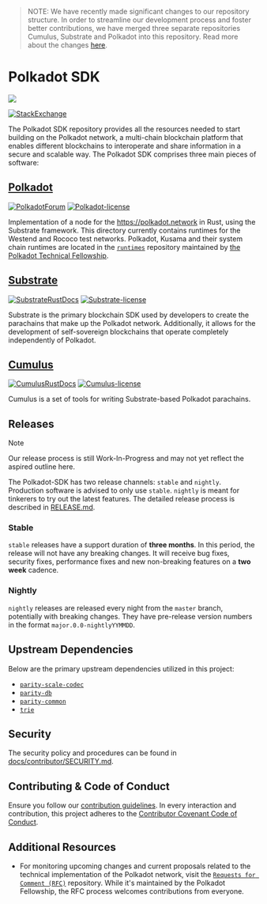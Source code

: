 > NOTE: We have recently made significant changes to our repository structure. In order to streamline our development
process and foster better contributions, we have merged three separate repositories Cumulus, Substrate and Polkadot into
this repository. Read more about the changes [
here](https://polkadot-public.notion.site/Polkadot-SDK-FAQ-fbc4cecc2c46443fb37b9eeec2f0d85f).

# Polkadot SDK

![](https://cms.polkadot.network/content/images/2021/06/1-xPcVR_fkITd0ssKBvJ3GMw.png)

[![StackExchange](https://img.shields.io/badge/StackExchange-Community%20&%20Support-222222?logo=stackexchange)](https://substrate.stackexchange.com/)

The Polkadot SDK repository provides all the resources needed to start building on the Polkadot network, a multi-chain
blockchain platform that enables different blockchains to interoperate and share information in a secure and scalable
way. The Polkadot SDK comprises three main pieces of software:

## [Polkadot](./polkadot/)
[![PolkadotForum](https://img.shields.io/badge/Polkadot_Forum-e6007a?logo=polkadot)](https://forum.polkadot.network/)
[![Polkadot-license](https://img.shields.io/badge/License-GPL3-blue)](./polkadot/LICENSE)

Implementation of a node for the https://polkadot.network in Rust, using the Substrate framework. This directory
currently contains runtimes for the Westend and Rococo test networks. Polkadot, Kusama and their system chain runtimes 
are located in the [`runtimes`](https://github.com/polkadot-fellows/runtimes/) repository maintained by
[the Polkadot Technical Fellowship](https://polkadot-fellows.github.io/dashboard/#/overview).

## [Substrate](./substrate/)
 [![SubstrateRustDocs](https://img.shields.io/badge/Rust_Docs-Substrate-24CC85?logo=rust)](https://paritytech.github.io/polkadot-sdk/master/polkadot_sdk_docs/polkadot_sdk/substrate/index.html)
 [![Substrate-license](https://img.shields.io/badge/License-GPL3%2FApache2.0-blue)](./substrate/README.md#LICENSE)

Substrate is the primary blockchain SDK used by developers to create the parachains that make up the Polkadot network.
Additionally, it allows for the development of self-sovereign blockchains that operate completely independently of
Polkadot.

## [Cumulus](./cumulus/)
[![CumulusRustDocs](https://img.shields.io/badge/Rust_Docs-Cumulus-222222?logo=rust)](https://paritytech.github.io/polkadot-sdk/master/polkadot_sdk_docs/polkadot_sdk/cumulus/index.html)
[![Cumulus-license](https://img.shields.io/badge/License-GPL3-blue)](./cumulus/LICENSE)

Cumulus is a set of tools for writing Substrate-based Polkadot parachains.

## Releases

> [!NOTE]  
> Our release process is still Work-In-Progress and may not yet reflect the aspired outline here.

The Polkadot-SDK has two release channels: `stable` and `nightly`. Production software is advised to only use `stable`.
`nightly` is meant for tinkerers to try out the latest features. The detailed release process is described in
[RELEASE.md](docs/RELEASE.md).

### Stable

`stable` releases have a support duration of **three months**. In this period, the release will not have any breaking
changes. It will receive bug fixes, security fixes, performance fixes and new non-breaking features on a **two week**
cadence.

### Nightly

`nightly` releases are released every night from the `master` branch, potentially with breaking changes. They have
pre-release version numbers in the format `major.0.0-nightlyYYMMDD`.

## Upstream Dependencies

Below are the primary upstream dependencies utilized in this project:

- [`parity-scale-codec`](https://crates.io/crates/parity-scale-codec)
- [`parity-db`](https://crates.io/crates/parity-db)
- [`parity-common`](https://github.com/paritytech/parity-common)
- [`trie`](https://github.com/paritytech/trie)

## Security

The security policy and procedures can be found in [docs/contributor/SECURITY.md](./docs/contributor/SECURITY.md).

## Contributing & Code of Conduct

Ensure you follow our [contribution guidelines](./docs/contributor/CONTRIBUTING.md). In every interaction and
contribution, this project adheres to the [Contributor Covenant Code of Conduct](./docs/contributor/CODE_OF_CONDUCT.md).

## Additional Resources

- For monitoring upcoming changes and current proposals related to the technical implementation of the Polkadot network,
  visit the [`Requests for Comment (RFC)`](https://github.com/polkadot-fellows/RFCs) repository. While it's maintained
  by the Polkadot Fellowship, the RFC process welcomes contributions from everyone.
